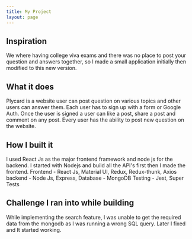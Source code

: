 ```yaml
---
title: My Project
layout: page
---
```


## Inspiration

We where having college viva exams and there was no place to post your question and answers together, so I made a small application initially then modified to this new version.

## What it does

Plycard is a website user can post question on various topics and other users can answer them. Each user has to sign up with a form or Google Auth. Once the user is signed a user can like a post, share a post and comment on any post. Every user has the ability to post new question on the website.

## How I built it

I used React Js as the major frontend framework and node js for the backend. I started with Nodejs and build all the API's first then I made the frontend. Frontend - React Js, Material UI, Redux, Redux-thunk, Axios backend - Node Js, Express, Database - MongoDB Testing - Jest, Super Tests

## Challenge I ran into while building

While implementing the search feature, I was unable to get the required data from the mongodb as I was running a wrong SQL query. Later I fixed and It started working.
